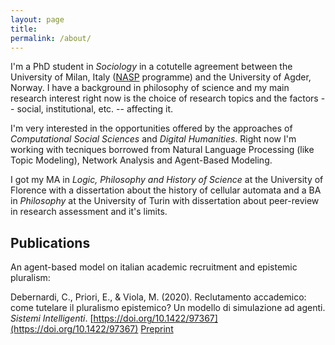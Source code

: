 ```yaml
---
layout: page
title: 
permalink: /about/
---
```


I'm a PhD student in *Sociology* in a cotutelle agreement between the University of Milan, Italy ([NASP](https://www.nasp.eu/) programme) and the University of Agder, Norway. I have a background in philosophy of science and my main research interest right now is the choice of research topics and the factors -- social, institutional, etc. -- affecting it.

I'm very interested in the opportunities offered by the approaches of *Computational Social Sciences* and *Digital Humanities*. Right now I'm working with tecniques borrowed from Natural Language Processing (like Topic Modeling), Network Analysis and Agent-Based Modeling.

I got my MA in *Logic, Philosophy and History of Science* at the University of Florence with a dissertation about the history of cellular automata and a BA in *Philosophy* at the University of Turin with dissertation about peer-review in research assessment and it's limits.

## Publications

An agent-based model on italian academic recruitment and epistemic pluralism:

Debernardi, C., Priori, E., & Viola, M. (2020). Reclutamento accademico: come tutelare il pluralismo epistemico? Un modello di simulazione ad agenti. *Sistemi Intelligenti*. [https://doi.org/10.1422/97367](https://doi.org/10.1422/97367) [Preprint](https://www.researchgate.net/publication/341297994_Reclutamento_accademico_come_tutelare_il_pluralismo_epistemico_Un_modello_di_simulazione_ad_agenti_PREPRINT)
